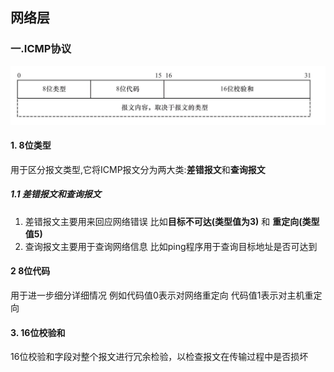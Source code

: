 ## 网络层

### 一.ICMP协议
![ICMP协议报文格式](Images/ICMP.png)
#### 1. 8位类型
用于区分报文类型,它将ICMP报文分为两大类:**差错报文**和**查询报文**
##### 1.1 差错报文和查询报文
1. 差错报文主要用来回应网络错误 比如**目标不可达(类型值为3)** 和 **重定向(类型值5)**
2. 查询报文主要用于查询网络信息 比如ping程序用于查询目标地址是否可达到
#### 2 8位代码
用于进一步细分详细情况 例如代码值0表示对网络重定向 代码值1表示对主机重定向
#### 3. 16位校验和
16位校验和字段对整个报文进行冗余检验，以检查报文在传输过程中是否损坏

